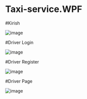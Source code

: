 # Taxi-service.WPF

#Kirish

![image](https://github.com/SamandarYigitaliyev/Taxi-service.WPF/assets/121451433/6e91db40-ce3a-489b-9089-51c861f3a0b3)

#Driver Login

![image](https://github.com/SamandarYigitaliyev/Taxi-service.WPF/assets/121451433/8125ef31-236a-4612-bbf7-65af9fe9e0ff)

#Driver Register

![image](https://github.com/SamandarYigitaliyev/Taxi-service.WPF/assets/121451433/dfe83bfb-f480-4b13-8486-429cae760de2)

#Driver Page 

![image](https://github.com/SamandarYigitaliyev/Taxi-service.WPF/assets/121451433/b05da6d8-2892-42de-9f79-073ea77a6349)





